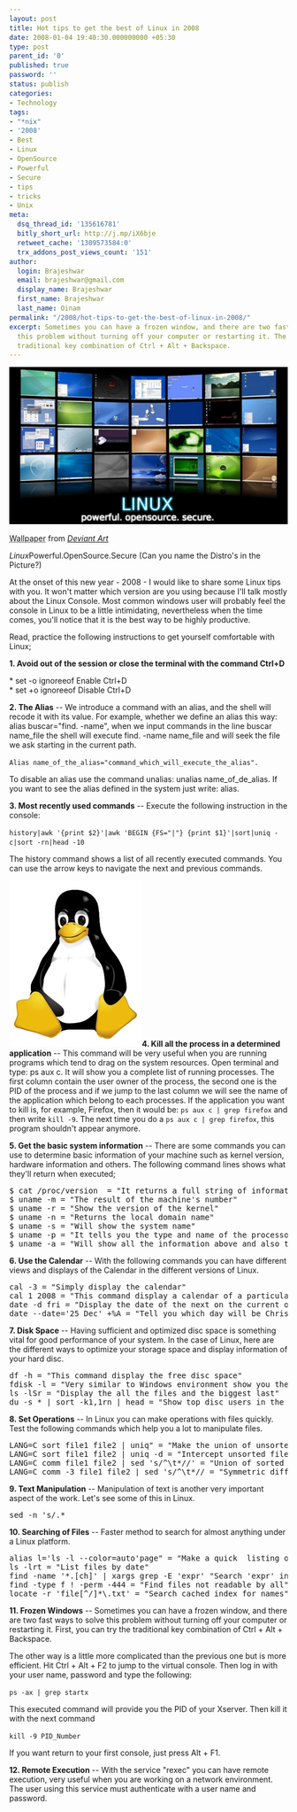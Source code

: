 ```yaml
---
layout: post
title: Hot tips to get the best of Linux in 2008
date: 2008-01-04 19:40:30.000000000 +05:30
type: post
parent_id: '0'
published: true
password: ''
status: publish
categories:
- Technology
tags:
- "*nix"
- '2008'
- Best
- Linux
- OpenSource
- Powerful
- Secure
- tips
- tricks
- Unix
meta:
  dsq_thread_id: '135616781'
  bitly_short_url: http://j.mp/iX6bje
  retweet_cache: '1309573584:0'
  trx_addons_post_views_count: '151'
author:
  login: Brajeshwar
  email: brajeshwar@gmail.com
  display_name: Brajeshwar
  first_name: Brajeshwar
  last_name: Oinam
permalink: "/2008/hot-tips-to-get-the-best-of-linux-in-2008/"
excerpt: Sometimes you can have a frozen window, and there are two fast ways to solve
  this problem without turning off your computer or restarting it. The first is the
  traditional key combination of Ctrl + Alt + Backspace.
---
```

<div class="figure"><img src="/static/2008/01/linux.jpg" alt="Linux" />
<p class="credit"><abbr class="type" title="Photograph">Wallpaper</abbr> from <cite><a href="http://coronastx.deviantart.com/art/Linux-where-dreams-come-true-60145977">Deviant Art</a></cite></p>
<p class="caption"><em class="title">Linux</em>Powerful.OpenSource.Secure (Can you name the Distro's in the Picture?)</p>
</div>
<p></p>
<p>At the onset of this new year - 2008 - I would like to share some Linux tips with you. It won't matter which version are you using because I'll talk mostly about the Linux Console. Most common windows user will probably feel the console in Linux to be a little intimidating, nevertheless when the time comes, you'll notice that it is the best way to be highly productive.</p>
<p>Read, practice the following instructions to get yourself comfortable with Linux;</p>
<p><strong>1. Avoid out of the session or close the terminal with the command Ctrl+D</strong></p>
<p>* set -o ignoreeof Enable Ctrl+D<br />
* set +o ignoreeof Disable Ctrl+D</p>
<p><strong>2. The Alias</strong> -- We introduce a command with an alias, and the shell will recode it with its value. For example, whether we define an alias this way: alias buscar="find. -name", when we input commands in the line buscar name_file the shell will execute find. -name name_file and will seek the file we ask starting in the current path.</p>
<p><code>Alias name_of_the_alias="command_which_will_execute_the_alias".</code></p>
<p>To disable an alias use the command unalias:  unalias name_of_de_alias. If you want to see the alias defined in the system just write: alias. </p>
<p><strong>3. Most recently used commands</strong> -- Execute the following instruction in the console: </p>
<p><code>history|awk '{print $2}'|awk 'BEGIN {FS="|"} {print $1}'|sort|uniq -c|sort -rn|head -10</code></p>
<p>The history command shows a list of all recently executed commands. You can use the arrow keys to navigate the next and previous commands.</p>
<p><img src="/static/2008/01/tux.jpg" alt="Tux" style="border: 0 none;" /><strong>4. Kill all the process in a determined application</strong> -- This command will be very useful when you are running programs which tend to drag on the system resources. Open terminal and type: ps aux c. It will show you a complete list of running processes.  The first column contain the user owner of the process, the second one is the PID of the process and if we jump to the last column we will see the name of the application which belong to each processes. If the application you want to kill is, for example, Firefox, then it would be: <code>ps aux c | grep firefox</code> and then write <code>kill -9</code>. The next time you do a <code>ps aux c | grep firefox</code>, this program shouldn't appear anymore.</p>
<p><strong>5. Get the basic system information</strong> -- There are some commands you can use to determine basic information of your machine such as kernel version, hardware information and others. The following command lines shows what they'll return when executed;</p>
<pre>
$ cat /proc/version  = "It returns a full string of information"
$ uname -m = "The result of the machine's number"
$ uname -r = "Show the version of the kernel"
$ uname -n = "Returns the local domain name"
$ uname -s = "Will show the system name"
$ uname -p = "It tells you the type and name of the processor"
$ uname -a = "Will show all the information above and also the date and time of the system"
</pre>
<p><strong>6. Use the Calendar</strong> -- With the following commands you can have different views and displays of the Calendar in the different versions of Linux. </p>
<pre>
cal -3 = "Simply display the calendar"
cal 1 2008 = "This command display a calendar of a particular month of the year"
date -d fri = "Display the date of the next on the current or next week"
date --date='25 Dec' +%A = "Tell you which day will be Christmas this year"
</pre>
<p><strong>7. Disk Space</strong> -- Having sufficient and optimized disc space is something vital for good performance of your system. In the case of Linux, here are the different ways to optimize your storage space and display information of your hard disc. </p>
<pre>
df -h = "This command display the free disc space"
fdisk -l = "Very similar to Windows environment show you the partitions of the disc"
ls -lSr = "Display the all the files and the biggest last"
du -s * | sort -k1,1rn | head = "Show top disc users in the current directory"
</pre>
<p><strong>8. Set Operations</strong> -- In Linux you can make operations with files quickly. Test the following commands which help you a lot to manipulate files. </p>
<pre>
LANG=C sort file1 file2 | uniq" = "Make the union of unsorted files"
LANG=C sort file1 file2 | uniq -d = "Intercept unsorted files"
LANG=C comm file1 file2 | sed 's/^\t*//' = "Union of sorted files"
LANG=C comm -3 file1 file2 | sed 's/^\t*// = "Symmetric difference of sorted files"
</pre>
<p><strong>9. Text Manipulation</strong> -- Manipulation of text is another very important aspect of the work. Let's see some of this in Linux. </p>
<pre>
sed -n 's/.*<title>\(.*\)<\/title>.*/\1/ip;T;q' = "Extract title from an HTML page"
sed -n '10,20p;20q' = "Print lines from 10 to 20"
sed ':a; /\\$/N; s/\\\n//; ta' = "Concatenate lines between \"
sed 's/[ \t]*$//' = "Remove trailing spaces from lines"
sed 's/string1/string2/g' = "Replace string1 with string2"
</title></pre>
<p><strong>10. Searching of Files</strong> -- Faster method to search for almost anything under a Linux platform.</p>
<pre>
alias l='ls -l --color=auto'page" = "Make a quick  listing of directories"
ls -lrt = "List files by date"
find -name '*.[ch]' | xargs grep -E 'expr' "Search 'expr' in the current directory and below"
find -type f ! -perm -444 = "Find files not readable by all"
locate -r 'file[^/]*\.txt' = "Search cached index for names"
</pre>
<p></p>
<p><strong>11. Frozen Windows</strong> -- Sometimes you can have a frozen window, and there are two fast ways to solve this problem without turning off your computer or restarting it. First, you can try the traditional key combination of Ctrl + Alt + Backspace.</p>
<p>The other way is a little more complicated than the previous one but is more efficient. Hit Ctrl + Alt + F2 to jump to the virtual console. Then log in with your user name, password and type the following: </p>
<p><code>ps -ax | grep startx</code></p>
<p>This executed command will provide you the PID of your Xserver. Then kill it with the next command</p>
<p><code>kill -9 PID_Number</code></p>
<p>If you want return to your first console, just press Alt + F1. </p>
<p><strong>12. Remote Execution</strong> -- With the service "rexec" you can have remote execution, very useful when you are working on a network environment. The user using this service must authenticate with a user name and password.</p>
